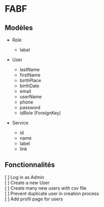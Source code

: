 # FABF   

## Modèles

- Role  
    - label  

- User  
    - lastName
    - firstName
    - birthPlace
    - birthDate
    - email
    - userName
    - phone
    - password
    - idRole (ForeignKey)

- Service
    - id
    - name
    - label  
    - link


## Fonctionnalités

 [ ] Log in as Admin   
 [ ] Create a new User  
 [ ] Create many new users with csv file  
 [ ] Prevent duplicate user in creation process  
 [ ] Add profil page for users  